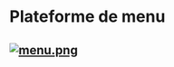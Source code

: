 # Plateforme de menu
## [![menu.png](https://i.postimg.cc/Ls1kXk1D/menu.png)](https://postimg.cc/sB3GHhKG)
